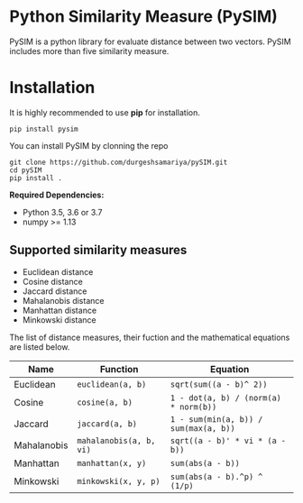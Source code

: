# Python Similarity Measure (PySIM)
PySIM is a python library for evaluate distance between two vectors. PySIM includes more than five similarity measure.

# Installation
It is highly recommended to use **pip** for installation.

```
pip install pysim
```

You can install PySIM by clonning the repo
```
git clone https://github.com/durgeshsamariya/pySIM.git
cd pySIM
pip install .
```
**Required Dependencies:**
- Python 3.5, 3.6 or 3.7
- numpy >= 1.13

## Supported similarity measures
- Euclidean distance
- Cosine distance
- Jaccard distance
- Mahalanobis distance
- Manhattan distance
- Minkowski distance

The list of distance measures, their fuction and the mathematical equations are listed below.

| Name                 |  Function                  | Equation     |
| -------------------- | -------------------------- | --------------------|
|  Euclidean           |  `euclidean(a, b)`         | `sqrt(sum((a - b)^ 2))` |
|  Cosine              |  `cosine(a, b)`            | `1 - dot(a, b) / (norm(a) * norm(b))` |
|  Jaccard             |  `jaccard(a, b)`           | `1 - sum(min(a, b)) / sum(max(a, b))` |
|  Mahalanobis         |  `mahalanobis(a, b, vi)`   | `sqrt((a - b)' * vi * (a - b))` |
|  Manhattan           |  `manhattan(x, y)`         | `sum(abs(a - b))` |
|  Minkowski           |  `minkowski(x, y, p)`      | `sum(abs(a - b).^p) ^ (1/p)` |
